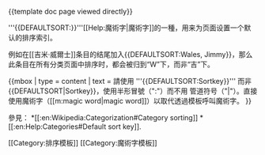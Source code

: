 <noinclude>{{template doc page viewed directly}}</noinclude>
<!-- EDIT TEMPLATE DOCUMENTATION BELOW THIS LINE -->

'''<nowiki>{{DEFAULTSORT:<sort key>}}</nowiki>'''[[Help:魔術字|魔術字]]的一種，用来为页面设置一个默认的排序索引。

例如在[[吉米·威爾士]]条目的结尾加入<nowiki>{{DEFAULTSORT:Wales, Jimmy}}</nowiki>，那么此条目在所有分类页面中排序时，都会被归到“W”下，而非“吉”下。

{{mbox
| type  = content
| text  = 請使用 '''<nowiki>{{DEFAULTSORT:Sortkey}}</nowiki>''' 而非 <nowiki>{{DEFAULTSORT|Sortkey}}</nowiki>，使用半形冒號（":"）而不用 管道符号（"&#124;"）。直接使用魔術字（[[m:magic word|magic word]]）以取代透過模板呼叫魔術字。
}}

參見：
*[[:en:Wikipedia:Categorization#Category sorting]]
*[[:en:Help:Categories#Default sort key]].

<noinclude></noinclude>
<includeonly>
[[Category:排序模板]]
[[Category:魔術字模板]]
</includeonly>